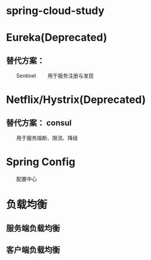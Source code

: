 # spring-cloud-study

# Eureka(Deprecated)
## 替代方案： 
&emsp;&emsp;Sentinel
&emsp;&emsp;用于服务注册与发现

# Netflix/Hystrix(Deprecated)
## 替代方案： consul
&emsp;&emsp;用于服务熔断、限流、降级

# Spring Config
&emsp;&emsp;配置中心

# 负载均衡
## 服务端负载均衡

## 客户端负载均衡
